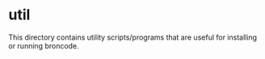 # util

This directory contains utility scripts/programs that are useful for installing or
running broncode.
